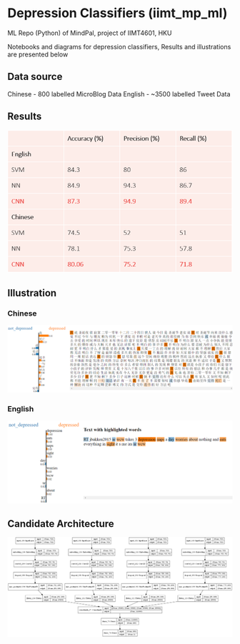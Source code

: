 # Depression Classifiers (iimt_mp_ml)
ML Repo (Python) of MindPal, project of IIMT4601, HKU

Notebooks and diagrams for depression classifiers, Results and illustrations are presented below

## Data source
Chinese - 800 labelled MicroBlog Data
English - ~3500 labelled Tweet Data

## Results 
![Result table](resultsTable.png)
## Illustration
### Chinese
![Chinese illustration](chinIllustration.png)
### English
![Chinese illustration](engIllustration.png)
## Candidate Architecture
![Candidate Architecture](cnnmc_model.png)
